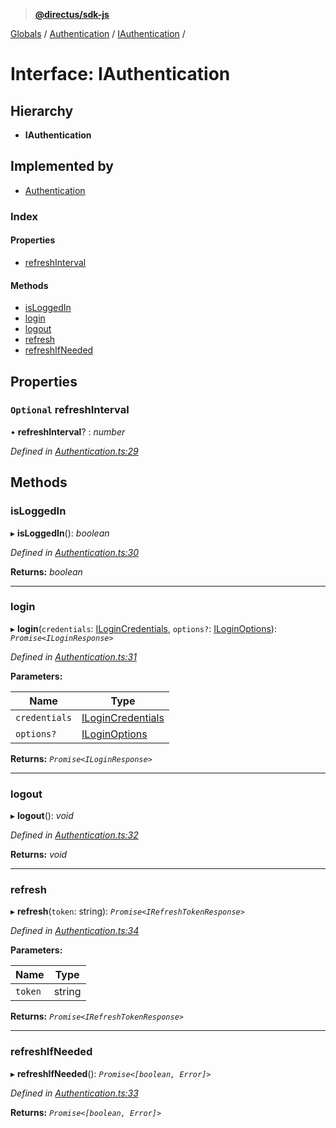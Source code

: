 > **[@directus/sdk-js](../README.md)**

[Globals](../README.md) / [Authentication](../modules/authentication.md) / [IAuthentication](authentication.iauthentication.md) /

# Interface: IAuthentication

## Hierarchy

* **IAuthentication**

## Implemented by

* [Authentication](../classes/authentication.authentication-1.md)

### Index

#### Properties

* [refreshInterval](authentication.iauthentication.md#optional-refreshinterval)

#### Methods

* [isLoggedIn](authentication.iauthentication.md#isloggedin)
* [login](authentication.iauthentication.md#login)
* [logout](authentication.iauthentication.md#logout)
* [refresh](authentication.iauthentication.md#refresh)
* [refreshIfNeeded](authentication.iauthentication.md#refreshifneeded)

## Properties

### `Optional` refreshInterval

• **refreshInterval**? : *number*

*Defined in [Authentication.ts:29](https://github.com/direcuts/sdk-js/tree/master/Authentication.ts#L29)*

## Methods

###  isLoggedIn

▸ **isLoggedIn**(): *boolean*

*Defined in [Authentication.ts:30](https://github.com/direcuts/sdk-js/tree/master/Authentication.ts#L30)*

**Returns:** *boolean*

___

###  login

▸ **login**(`credentials`: [ILoginCredentials](_schemes_auth_login_.ilogincredentials.md), `options?`: [ILoginOptions](_schemes_auth_login_.iloginoptions.md)): *`Promise<ILoginResponse>`*

*Defined in [Authentication.ts:31](https://github.com/direcuts/sdk-js/tree/master/Authentication.ts#L31)*

**Parameters:**

Name | Type |
------ | ------ |
`credentials` | [ILoginCredentials](_schemes_auth_login_.ilogincredentials.md) |
`options?` | [ILoginOptions](_schemes_auth_login_.iloginoptions.md) |

**Returns:** *`Promise<ILoginResponse>`*

___

###  logout

▸ **logout**(): *void*

*Defined in [Authentication.ts:32](https://github.com/direcuts/sdk-js/tree/master/Authentication.ts#L32)*

**Returns:** *void*

___

###  refresh

▸ **refresh**(`token`: string): *`Promise<IRefreshTokenResponse>`*

*Defined in [Authentication.ts:34](https://github.com/direcuts/sdk-js/tree/master/Authentication.ts#L34)*

**Parameters:**

Name | Type |
------ | ------ |
`token` | string |

**Returns:** *`Promise<IRefreshTokenResponse>`*

___

###  refreshIfNeeded

▸ **refreshIfNeeded**(): *`Promise<[boolean, Error]>`*

*Defined in [Authentication.ts:33](https://github.com/direcuts/sdk-js/tree/master/Authentication.ts#L33)*

**Returns:** *`Promise<[boolean, Error]>`*